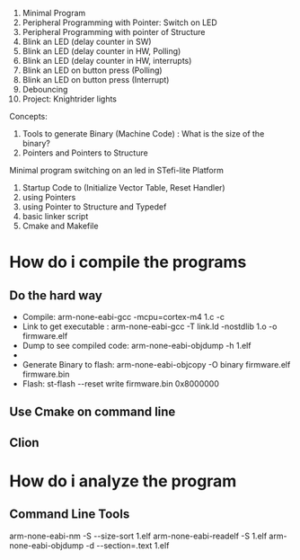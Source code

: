 1. Minimal Program
2. Peripheral Programming with Pointer: Switch on LED
3. Peripheral Programming with pointer of Structure
5. Blink an LED (delay counter in SW)
4. Blink an LED (delay counter in HW, Polling)
5. Blink an LED (delay counter in HW, interrupts)
6. Blink an LED on button press (Polling)
7. Blink an LED on button press (Interrupt)
8. Debouncing
9. Project: Knightrider lights

Concepts:
1. Tools to generate Binary (Machine Code) : What is the size of the binary?
2. Pointers and Pointers to Structure

Minimal program switching on an led in STefi-lite Platform
1. Startup Code to (Initialize Vector Table, Reset Handler)
2. using Pointers
3. using Pointer to Structure and Typedef
4. basic linker script 
5. Cmake and Makefile

# How do i compile the programs
## Do the hard way

* Compile: arm-none-eabi-gcc -mcpu=cortex-m4 1.c -c
* Link to get executable : arm-none-eabi-gcc -T link.ld -nostdlib 1.o -o firmware.elf
* Dump to see compiled code: arm-none-eabi-objdump -h 1.elf
* 
* Generate Binary to flash: arm-none-eabi-objcopy -O binary firmware.elf firmware.bin
* Flash: st-flash --reset write firmware.bin 0x8000000

## Use Cmake on command line


## Clion

# How do i analyze the program

## Command Line Tools
arm-none-eabi-nm -S --size-sort 1.elf
arm-none-eabi-readelf -S 1.elf
arm-none-eabi-objdump -d --section=.text 1.elf

